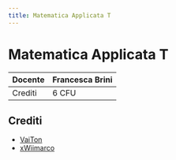 ```yaml
---
title: Matematica Applicata T
---
```


# Matematica Applicata T

| Docente | Francesca Brini |
| ------- | --------------- |
| Crediti | 6 CFU           |

## Crediti

- [VaiTon](https://github.com/VaiTon)
- [xWiimarco](https://github.com/xWiimarco)
